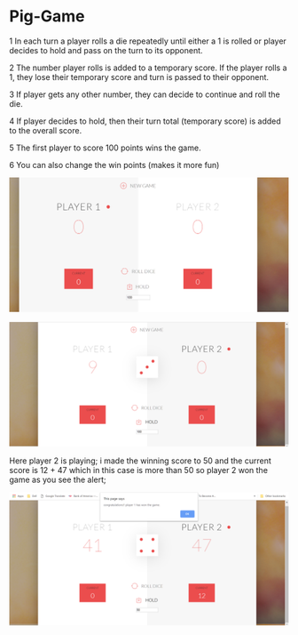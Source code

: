 # Pig-Game
1 In each turn a player rolls a die repeatedly until either a 1 is rolled or player decides to hold and pass on the turn to its opponent. 

2 The number player rolls is added to a temporary score. If the player rolls a 1, they lose their temporary score and turn is passed to their opponent.                

3 If player gets any other number, they can decide to continue and roll the die.

4 If player decides to hold, then their turn total (temporary score) is added to the overall score.                  

5 The first player to score 100 points wins the game.

6 You can also change the win points (makes it more fun)

                    

![alt text](/img1.png)

![alt text](/img2.png)

Here player 2 is playing; i made the winning score to 50 and the current score is 12 + 47 which in this case is more than 50 so player 2 won the game as you see the alert;

![alt text](/img3.png)
